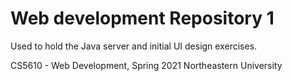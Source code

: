 # Web development Repository 1
Used to hold the Java server and initial UI design exercises.

CS5610 - Web Development, Spring 2021
Northeastern University
